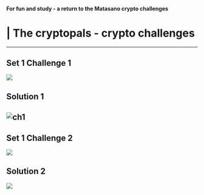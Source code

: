 #### For fun and study - a return to the Matasano crypto challenges
# | The cryptopals - crypto challenges
---

## Set 1 Challenge 1
![](https://i.imgur.com/2G7biTg.png)

## Solution 1
![ch1](https://user-images.githubusercontent.com/12489182/180851189-92561d5e-2716-4da6-91ab-e808facf5262.png)
---
## Set 1 Challenge 2

![](https://i.imgur.com/J5BV2dB.png)

## Solution 2
![](https://i.imgur.com/8e4K91I.png)
